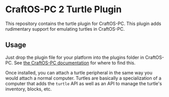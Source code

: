 # CraftOS-PC 2 Turtle Plugin
This repository contains the turtle plugin for CraftOS-PC. This plugin adds rudimentary support for emulating turtles in CraftOS-PC.

## Usage
Just drop the plugin file for your platform into the plugins folder in CraftOS-PC. See [the CraftOS-PC documentation](https://www.craftos-pc.cc/docs/plugins) for where to find this.

Once installed, you can attach a turtle peripheral in the same way you would attach a normal computer. Turtles are basically a specialization of a computer that adds the `turtle` API as well as an API to manage the turtle's inventory, blocks, etc.